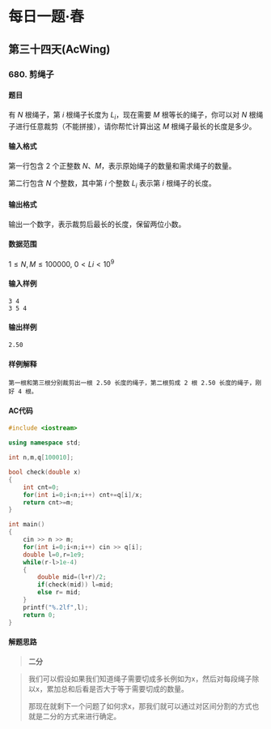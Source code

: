 # 每日一题·春

## 第三十四天(AcWing)

### 680. 剪绳子

#### 题目

有 $N$ 根绳子，第 $i$ 根绳子长度为 $L_i$，现在需要 $M$ 根等长的绳子，你可以对 $N$ 根绳子进行任意裁剪（不能拼接），请你帮忙计算出这 $M$ 根绳子最长的长度是多少。

#### 输入格式

第一行包含 $2$ 个正整数 $N 、 M$，表示原始绳子的数量和需求绳子的数量。

第二行包含 $N$ 个整数，其中第 $i$ 个整数 $L_i$ 表示第 $i$ 根绳子的长度。

#### 输出格式

输出一个数字，表示裁剪后最长的长度，保留两位小数。

#### 数据范围

$1≤N,M≤100000$,
$0<Li<10^9$

#### 输入样例

```
3 4
3 5 4
```

#### 输出样例

```
2.50
```

#### 样例解释

```
第一根和第三根分别裁剪出一根 2.50 长度的绳子，第二根剪成 2 根 2.50 长度的绳子，刚好 4 根。
```

#### AC代码

```c++
#include <iostream>

using namespace std;

int n,m,q[100010];

bool check(double x)
{
    int cnt=0;
    for(int i=0;i<n;i++) cnt+=q[i]/x;
    return cnt>=m;
}

int main()
{
    cin >> n >> m;
    for(int i=0;i<n;i++) cin >> q[i];
    double l=0,r=1e9;
    while(r-l>1e-4)
    {
        double mid=(l+r)/2;
        if(check(mid)) l=mid;
        else r= mid;
    }
    printf("%.2lf",l);
    return 0;
}
```

#### 解题思路

> **二分**

>我们可以假设如果我们知道绳子需要切成多长例如为x，然后对每段绳子除以x，累加总和后看是否大于等于需要切成的数量。
>
>那现在就剩下一个问题了如何求x，那我们就可以通过对区间分割的方式也就是二分的方式来进行确定。

